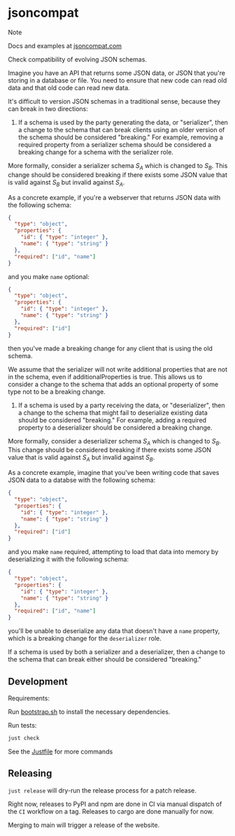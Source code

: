 # jsoncompat

> [!NOTE]
> Docs and examples at [jsoncompat.com](https://jsoncompat.com)

Check compatibility of evolving JSON schemas.

Imagine you have an API that returns some JSON data, or JSON that you're storing in a database or file. You need to ensure that new code can read old data and that old code can read new data.

It's difficult to version JSON schemas in a traditional sense, because they can break in two directions:

1. If a schema is used by the party generating the data, or "serializer", then a change to the schema that can break clients using an older version of the schema should be considered "breaking." For example, removing a required property from a serializer schema should be considered a breaking change for a schema with the serializer role.

More formally, consider a serializer schema $S_A$ which is changed to $S_B$. This change should be considered breaking if there exists some JSON value that is valid against $S_B$ but invalid against $S_A$.

As a concrete example, if you're a webserver that returns JSON data with the following schema:

```json
{
  "type": "object",
  "properties": {
    "id": { "type": "integer" },
    "name": { "type": "string" }
  },
  "required": ["id", "name"]
}
```

and you make `name` optional:

```json
{
  "type": "object",
  "properties": {
    "id": { "type": "integer" },
    "name": { "type": "string" }
  },
  "required": ["id"]
}
```

then you've made a breaking change for any client that is using the old schema.

We assume that the serializer will not write additional properties that are not in the schema, even if additionalProperties is true. This allows us to consider a change to the schema that adds an optional property of some type not to be a breaking change.

1. If a schema is used by a party receiving the data, or "deserializer", then a change to the schema that might fail to deserialize existing data should be considered "breaking." For example, adding a required property to a deserializer should be considered a breaking change.

More formally, consider a deserializer schema $S_A$ which is changed to $S_B$. This change should be considered breaking if there exists some JSON value that is valid against $S_A$ but invalid against $S_B$.

As a concrete example, imagine that you've been writing code that saves JSON data to a databse with the following schema:

```json
{
  "type": "object",
  "properties": {
    "id": { "type": "integer" },
    "name": { "type": "string" }
  },
  "required": ["id"]
}
```

and you make `name` required, attempting to load that data into memory by deserializing it with the following schema:

```json
{
  "type": "object",
  "properties": {
    "id": { "type": "integer" },
    "name": { "type": "string" }
  },
  "required": ["id", "name"]
}
```

you'll be unable to deserialize any data that doesn't have a `name` property, which is a breaking change for the `deserializer` role.

If a schema is used by both a serializer and a deserializer, then a change to the schema that can break either should be considered "breaking."

## Development

Requirements:

Run [bootstrap.sh](bootstrap.sh) to install the necessary dependencies.

Run tests:

```bash
just check
```

See the [Justfile](Justfile) for more commands

## Releasing

`just release` will dry-run the release process for a patch release.

Right now, releases to PyPI and npm are done in CI via manual dispatch of the `CI` workflow
on a tag. Releases to cargo are done manually for now.

Merging to main will trigger a release of the website.
